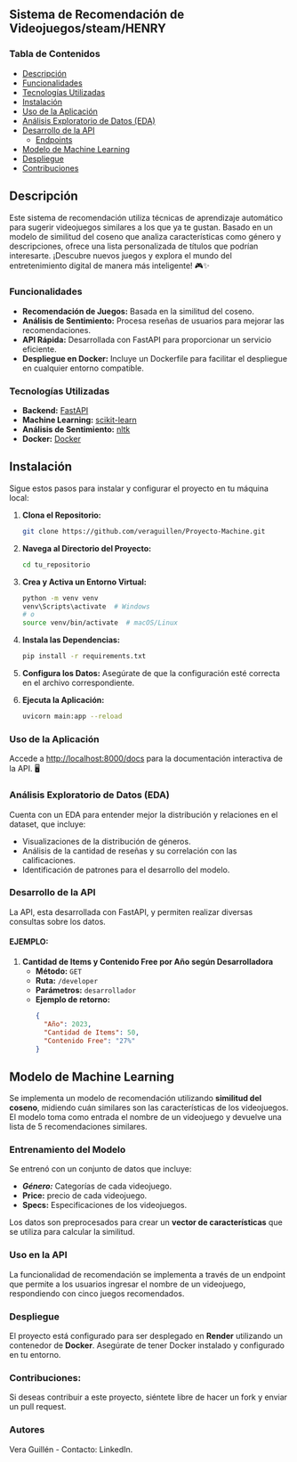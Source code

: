 ## Sistema de Recomendación de Videojuegos/steam/HENRY


### Tabla de Contenidos

- [Descripción](#descripción)
- [Funcionalidades](#funcionalidades)
- [Tecnologías Utilizadas](#tecnologías-utilizadas)
- [Instalación](#instalación)
- [Uso de la Aplicación](#uso-de-la-aplicación)
- [Análisis Exploratorio de Datos (EDA)](#análisis-exploratorio-de-datos-eda)
- [Desarrollo de la API](#desarrollo-de-la-api)
  - [Endpoints](#endpoints)
- [Modelo de Machine Learning](#modelo-de-machine-learning)
- [Despliegue](#despliegue)
- [Contribuciones](#contribuciones)


## Descripción

Este sistema de recomendación utiliza técnicas de aprendizaje automático para sugerir videojuegos similares a los que ya te gustan. Basado en un modelo de similitud del coseno que analiza características como género y descripciones, ofrece una lista personalizada de títulos que podrían interesarte. ¡Descubre nuevos juegos y explora el mundo del entretenimiento digital de manera más inteligente! 🎮✨

### Funcionalidades

- **Recomendación de Juegos:** Basada en la similitud del coseno.
- **Análisis de Sentimiento:** Procesa reseñas de usuarios para mejorar las recomendaciones.
- **API Rápida:** Desarrollada con FastAPI para proporcionar un servicio eficiente.
- **Despliegue en Docker:** Incluye un Dockerfile para facilitar el despliegue en cualquier entorno compatible.

### Tecnologías Utilizadas

- **Backend:** [FastAPI](https://fastapi.tiangolo.com/)
- **Machine Learning:** [scikit-learn](https://scikit-learn.org/)
- **Análisis de Sentimiento:** [nltk](https://www.nltk.org/)
- **Docker:** [Docker](https://www.docker.com/)

## Instalación

Sigue estos pasos para instalar y configurar el proyecto en tu máquina local:

1. **Clona el Repositorio:**
    ```bash
    git clone https://github.com/veraguillen/Proyecto-Machine.git
    ```

2. **Navega al Directorio del Proyecto:**
    ```bash
    cd tu_repositorio
    ```

3. **Crea y Activa un Entorno Virtual:**
    ```bash
    python -m venv venv
    venv\Scripts\activate  # Windows
    # o
    source venv/bin/activate  # macOS/Linux
    ```

4. **Instala las Dependencias:**
    ```bash
    pip install -r requirements.txt
    ```

5. **Configura los Datos:** Asegúrate de que la configuración esté correcta en el archivo correspondiente.

6. **Ejecuta la Aplicación:**
    ```bash
    uvicorn main:app --reload
    ```

### Uso de la Aplicación

Accede a [http://localhost:8000/docs](http://localhost:8000/docs) para la documentación interactiva de la API. 🖥️

### Análisis Exploratorio de Datos (EDA)

Cuenta con un EDA para entender mejor la distribución y relaciones en el dataset, que incluye:

- Visualizaciones de la distribución de géneros.
- Análisis de la cantidad de reseñas y su correlación con las calificaciones.
- Identificación de patrones para el desarrollo del modelo.

### Desarrollo de la API

La API, esta desarrollada con FastAPI, y permiten realizar diversas consultas sobre los datos.  

#### EJEMPLO:

1. **Cantidad de Items y Contenido Free por Año según Desarrolladora**
   - **Método:** `GET`
   - **Ruta:** `/developer`
   - **Parámetros:** `desarrollador`
   - **Ejemplo de retorno:**
     ```json
     {
       "Año": 2023,
       "Cantidad de Items": 50,
       "Contenido Free": "27%"
     }
     ```

## Modelo de Machine Learning

Se implementa un modelo de recomendación utilizando **similitud del coseno**, midiendo cuán similares son las características de los videojuegos. El modelo toma como entrada el nombre de un videojuego y devuelve una lista de 5 recomendaciones similares.

### Entrenamiento del Modelo

Se entrenó con un conjunto de datos que incluye:

- ***Género:*** Categorías de cada videojuego.
- **Price:** precio de cada videojuego.
- **Specs:** Especificaciones de los videojuegos.

Los datos son preprocesados para crear un **vector de características** que se utiliza para calcular la similitud.

### Uso en la API

La funcionalidad de recomendación se implementa a través de un endpoint que permite a los usuarios ingresar el nombre de un videojuego, respondiendo con cinco juegos recomendados.



### Despliegue

El proyecto está configurado para ser desplegado en **Render** utilizando un contenedor de **Docker**. Asegúrate de tener Docker instalado y configurado en tu entorno. 


### Contribuciones:
Si deseas contribuir a este proyecto, siéntete libre de hacer un fork y enviar un pull request.


### Autores
Vera Guillén - Contacto: LinkedIn.